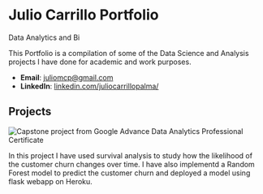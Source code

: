 # Julio Carrillo Portfolio
Data Analytics and Bi

This Portfolio is a compilation of some of the Data Science and Analysis projects I have done for academic and work purposes. 

- **Email**: [juliomcp@gmail.com](juliomcp@gmail.com)
- **LinkedIn**: [linkedin.com/juliocarrillopalma/](https://www.linkedin.com/in/juliocarrillopalma/)


## Projects

![Capstone project from Google Advance Data Analytics Professional Certificate](https://user-images.githubusercontent.com/141171038/257931722-b4db74c6-d5bb-416d-9a46-73a351c801f1.png)


In this project I have used survival analysis to study how the likelihood of the customer churn changes over time. I have also implementd a Random Forest model to predict the customer churn and deployed a model using flask webapp on Heroku. 

